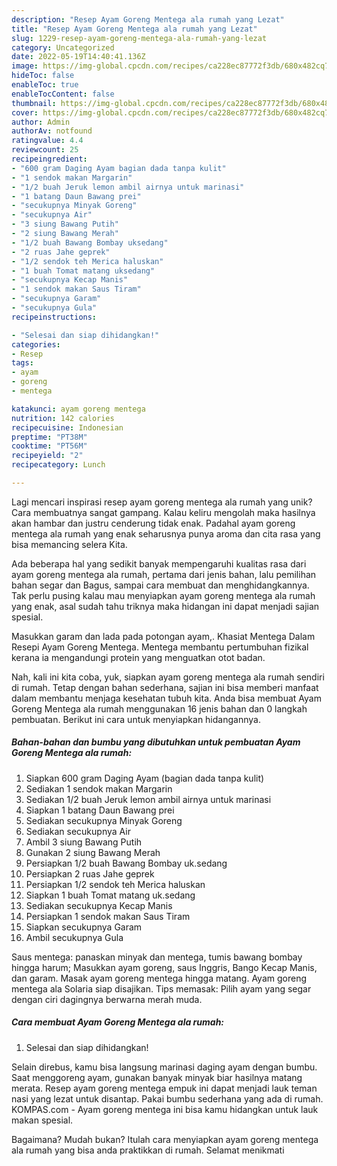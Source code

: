 ```yaml
---
description: "Resep Ayam Goreng Mentega ala rumah yang Lezat"
title: "Resep Ayam Goreng Mentega ala rumah yang Lezat"
slug: 1229-resep-ayam-goreng-mentega-ala-rumah-yang-lezat
category: Uncategorized
date: 2022-05-19T14:40:41.136Z
image: https://img-global.cpcdn.com/recipes/ca228ec87772f3db/680x482cq70/ayam-goreng-mentega-ala-rumah-foto-resep-utama.jpg
hideToc: false
enableToc: true
enableTocContent: false
thumbnail: https://img-global.cpcdn.com/recipes/ca228ec87772f3db/680x482cq70/ayam-goreng-mentega-ala-rumah-foto-resep-utama.jpg
cover: https://img-global.cpcdn.com/recipes/ca228ec87772f3db/680x482cq70/ayam-goreng-mentega-ala-rumah-foto-resep-utama.jpg
author: Admin
authorAv: notfound
ratingvalue: 4.4
reviewcount: 25
recipeingredient:
- "600 gram Daging Ayam bagian dada tanpa kulit"
- "1 sendok makan Margarin"
- "1/2 buah Jeruk lemon ambil airnya untuk marinasi"
- "1 batang Daun Bawang prei"
- "secukupnya Minyak Goreng"
- "secukupnya Air"
- "3 siung Bawang Putih"
- "2 siung Bawang Merah"
- "1/2 buah Bawang Bombay uksedang"
- "2 ruas Jahe geprek"
- "1/2 sendok teh Merica haluskan"
- "1 buah Tomat matang uksedang"
- "secukupnya Kecap Manis"
- "1 sendok makan Saus Tiram"
- "secukupnya Garam"
- "secukupnya Gula"
recipeinstructions:

- "Selesai dan siap dihidangkan!"
categories:
- Resep
tags:
- ayam
- goreng
- mentega

katakunci: ayam goreng mentega 
nutrition: 142 calories
recipecuisine: Indonesian
preptime: "PT38M"
cooktime: "PT56M"
recipeyield: "2"
recipecategory: Lunch

---
```





Lagi mencari inspirasi resep ayam goreng mentega ala rumah yang unik? Cara membuatnya sangat gampang. Kalau keliru mengolah maka hasilnya akan hambar dan justru cenderung tidak enak. Padahal ayam goreng mentega ala rumah yang enak seharusnya punya aroma dan cita rasa yang bisa memancing selera Kita.





Ada beberapa hal yang sedikit banyak mempengaruhi kualitas rasa dari ayam goreng mentega ala rumah, pertama dari jenis bahan, lalu pemilihan bahan segar dan Bagus, sampai cara membuat dan menghidangkannya. Tak perlu pusing kalau mau menyiapkan ayam goreng mentega ala rumah yang enak,      asal sudah tahu triknya maka hidangan ini dapat menjadi sajian spesial.














Masukkan garam dan lada pada potongan ayam,. Khasiat Mentega Dalam Resepi Ayam Goreng Mentega. Mentega membantu pertumbuhan fizikal kerana ia mengandungi protein yang menguatkan otot badan.






Nah, kali ini kita coba, yuk, siapkan ayam goreng mentega ala rumah sendiri di rumah. Tetap dengan bahan sederhana, sajian ini bisa memberi manfaat dalam membantu menjaga kesehatan tubuh kita. Anda bisa membuat Ayam Goreng Mentega ala rumah menggunakan 16 jenis bahan dan 0 langkah pembuatan. Berikut ini cara untuk menyiapkan hidangannya.

<!--inarticleads1-->

##### Bahan-bahan dan bumbu yang dibutuhkan untuk pembuatan Ayam Goreng Mentega ala rumah:

1. Siapkan 600 gram Daging Ayam (bagian dada tanpa kulit)
1. Sediakan 1 sendok makan Margarin
1. Sediakan 1/2 buah Jeruk lemon ambil airnya untuk marinasi
1. Siapkan 1 batang Daun Bawang prei
1. Sediakan secukupnya Minyak Goreng
1. Sediakan secukupnya Air
1. Ambil 3 siung Bawang Putih
1. Gunakan 2 siung Bawang Merah
1. Persiapkan 1/2 buah Bawang Bombay uk.sedang
1. Persiapkan 2 ruas Jahe geprek
1. Persiapkan 1/2 sendok teh Merica haluskan
1. Siapkan 1 buah Tomat matang uk.sedang
1. Sediakan secukupnya Kecap Manis
1. Persiapkan 1 sendok makan Saus Tiram
1. Siapkan secukupnya Garam
1. Ambil secukupnya Gula


Saus mentega: panaskan minyak dan mentega, tumis bawang bombay hingga harum; Masukkan ayam goreng, saus Inggris, Bango Kecap Manis, dan garam. Masak ayam goreng mentega hingga matang. Ayam goreng mentega ala Solaria siap disajikan. Tips memasak: Pilih ayam yang segar dengan ciri dagingnya berwarna merah muda. 

<!--inarticleads2-->

##### Cara membuat Ayam Goreng Mentega ala rumah:


1. Selesai dan siap dihidangkan!

Selain direbus, kamu bisa langsung marinasi daging ayam dengan bumbu. Saat menggoreng ayam, gunakan banyak minyak biar hasilnya matang merata. Resep ayam goreng mentega empuk ini dapat menjadi lauk teman nasi yang lezat untuk disantap. Pakai bumbu sederhana yang ada di rumah. KOMPAS.com - Ayam goreng mentega ini bisa kamu hidangkan untuk lauk makan spesial. 

Bagaimana? Mudah bukan? Itulah cara menyiapkan ayam goreng mentega ala rumah yang bisa anda praktikkan di rumah. Selamat menikmati
